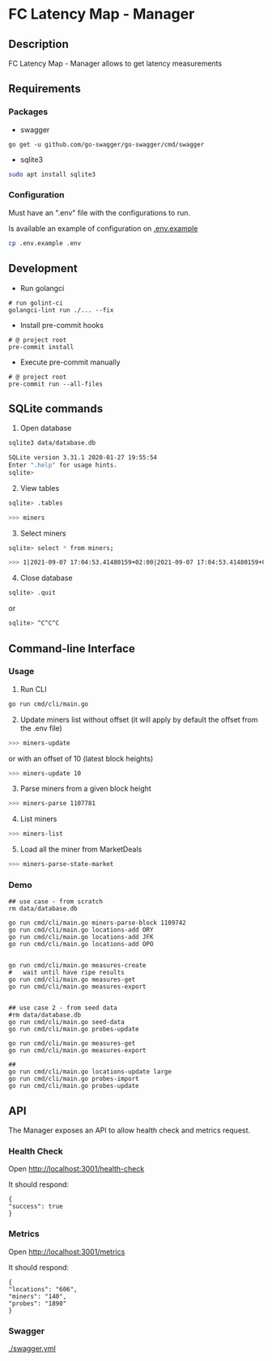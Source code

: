 # FC Latency Map - Manager

## Description

FC Latency Map - Manager allows to get latency measurements

## Requirements

### Packages

- swagger

```shell
go get -u github.com/go-swagger/go-swagger/cmd/swagger

```

- sqlite3

```bash
sudo apt install sqlite3
```

### Configuration

Must have an ".env" file with the configurations to run.

Is available an example of configuration on [.env.example](./.env.example)

```bash
cp .env.example .env
```

## Development

- Run golangci

```shell
# run golint-ci
golangci-lint run ./... --fix
```

- Install pre-commit hooks

```shell
# @ project root
pre-commit install
```

- Execute pre-commit manually

```shell
# @ project root
pre-commit run --all-files
```

## SQLite commands

1. Open database

```bash
sqlite3 data/database.db

SQLite version 3.31.1 2020-01-27 19:55:54
Enter ".help" for usage hints.
sqlite>
```

2. View tables

```bash
sqlite> .tables

>>> miners
```

3. Select miners

```bash
sqlite> select * from miners;

>>> 1|2021-09-07 17:04:53.41480159+02:00|2021-09-07 17:04:53.41480159+02:00||dummyAddress|dummyIp
```

4. Close database

```bash
sqlite> .quit
```

or

```bash
sqlite> ^C^C^C
```

## Command-line Interface

### Usage

1. Run CLI

```bash
go run cmd/cli/main.go
```

2. Update miners list
   without offset (it will apply by default the offset from the .env file)

```bash
>>> miners-update
```

or with an offset of 10 (latest block heights)

```bash
>>> miners-update 10
```

3. Parse miners from a given block height

```bash
>>> miners-parse 1107781
```

4. List miners

```bash
>>> miners-list
```

5. Load all the miner from MarketDeals

```bash
>>> miners-parse-state-market
```

### Demo

```shell
## use case - from scratch
rm data/database.db

go run cmd/cli/main.go miners-parse-block 1109742
go run cmd/cli/main.go locations-add ORY
go run cmd/cli/main.go locations-add JFK
go run cmd/cli/main.go locations-add OPO


go run cmd/cli/main.go measures-create
#   wait until have ripe results
go run cmd/cli/main.go measures-get
go run cmd/cli/main.go measures-export


## use case 2 - from seed data
#rm data/database.db
go run cmd/cli/main.go seed-data
go run cmd/cli/main.go probes-update

go run cmd/cli/main.go measures-get
go run cmd/cli/main.go measures-export

##
go run cmd/cli/main.go locations-update large
go run cmd/cli/main.go probes-import
go run cmd/cli/main.go probes-update
```

## API

The Manager exposes an API to allow health check and metrics request.

### Health Check

Open [http://localhost:3001/health-check](http://localhost:3001/health-check)

It should respond:

```
{
"success": true
}
```

### Metrics

Open [http://localhost:3001/metrics](http://localhost:3001/metrics)

It should respond:

```
{
"locations": "606",
"miners": "140",
"probes": "1890"
}
```

### Swagger

[./swagger.yml](./swagger.yml)
